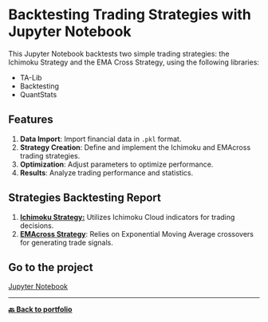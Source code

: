 # Backtesting Trading Strategies with Jupyter Notebook

This Jupyter Notebook backtests two simple trading strategies: the Ichimoku Strategy and the EMA Cross Strategy, using the following libraries:
- TA-Lib
- Backtesting
- QuantStats

## Features

1. **Data Import**: Import financial data in `.pkl` format.
2. **Strategy Creation**: Define and implement the Ichimoku and EMAcross trading strategies.
3. **Optimization**: Adjust parameters to optimize performance.
4. **Results**: Analyze trading performance and statistics.

## Strategies Backtesting Report

1. **[Ichimoku Strategy:](https://github.com/Nicolagg/Backtesting/blob/bec2290a541fce8e7ba2cecfc250a1f3d992b8c0/EMAcross%20Strategy.htm)** Utilizes Ichimoku Cloud indicators for trading decisions.
2. **[EMAcross Strategy](https://github.com/Nicolagg/Backtesting/blob/bec2290a541fce8e7ba2cecfc250a1f3d992b8c0/Ichimoku%20strat.htm)**: Relies on Exponential Moving Average crossovers for generating trade signals.

## Go to the project

[Jupyter Notebook](https://github.com/Nicolagg/Backtesting/blob/6d9bca65af2ee366223a5dc65d183bd2d7c784e2/Backtesting.ipynb)

---
**[🔙 Back to portfolio](https://nicolagg.github.io/)**


